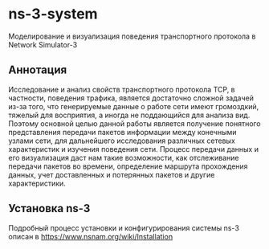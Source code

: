 # ns-3-system
Моделирование и визуализация поведения транспортного протокола в Network Simulator-3

## Аннотация
Исследование и анализ свойств транспортного протокола TCP, в частности, поведения трафика, является достаточно сложной задачей из-за того, что генерируемые данные о работе сети имеют громоздкий, тяжелый для восприятия, а иногда не поддающийся для анализа вид. Поэтому основной целью данной работы является получение понятного представления передачи пакетов информации между конечными узлами сети, для дальнейшего исследования различных сетевых характеристик и изучения поведения сети.
Процесс передачи данных и его визуализация даст нам такие возможности, как отслеживание передачи пакетов во времени, определение маршрута прохождения данных, учет доставленных и потерянных пакетов и другие характеристики.

## Установка ns-3
Подробный процесс установки и конфигурирования системы ns-3 описан в https://www.nsnam.org/wiki/Installation

